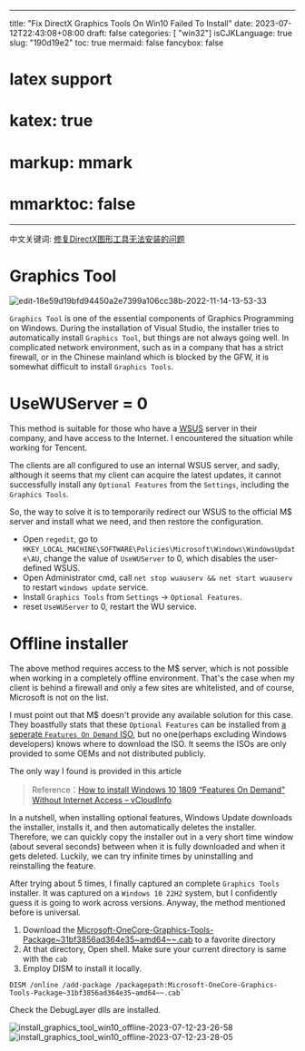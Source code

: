 
---
title: "Fix DirectX Graphics Tools On Win10 Failed To Install"
date: 2023-07-12T22:43:08+08:00
draft: false
categories: [ "win32"]
isCJKLanguage: true
slug: "190d19e2"
toc: true 
mermaid: false
fancybox: false
# latex support
# katex: true
# markup: mmark
# mmarktoc: false 
---


中文关键词: [修复DirectX图形工具无法安装的问题](/2023/07/190d19e2/)

# Graphics Tool

![edit-18e59d19bfd94450a2e7399a106cc38b-2022-11-14-13-53-33](https://img.blurredcode.com/img/edit-18e59d19bfd94450a2e7399a106cc38b-2022-11-14-13-53-33.png?x-oss-process=style/compress)

`Graphics Tool` is one of the essential components of Graphics Programming on Windows.
During the installation of Visual Studio, the installer tries to automatically install `Graphics Tool`, but things are not always going well.
In complicated network environment, such as in a company that has a strict firewall, or in the Chinese mainland which is blocked by the GFW, it is somewhat difficult to install `Graphics Tools`.

# UseWUServer = 0

This method is suitable for those who have a [WSUS](https://www.techtarget.com/searchwindowsserver/definition/Windows-Server-Update-Services-WSUS) server in their company, and have access to the Internet.
I encountered the situation while working for Tencent.

The clients are all configured to use an internal WSUS server, and sadly, although it seems that my client can acquire the latest updates, it cannot successfully install any `Optional Features` from the `Settings`, including the `Graphics Tools`.

So, the way to solve it is to temporarily redirect our WSUS to the official M$ server and install what we need, and then  restore the configuration.


- Open `regedit`, go to `HKEY_LOCAL_MACHINE\SOFTWARE\Policies\Microsoft\Windows\WindowsUpdate\AU`, change the value of `UseWUServer` to 0, which disables the user-defined WSUS.
- Open Administrator cmd, call `net stop wuauserv && net start wuauserv` to restart `windows update` service.
- Install `Graphics Tools` from `Settings` -> `Optional Features`.
- reset `UseWUServer` to 0, restart the WU service.


# Offline installer

The above method requires access to the M$ server, which is not possible when working in a completely offline environment.
That's the case when my client is behind a firewall and only a few sites are whitelisted, and of course, Microsoft is not on the list.

I must point out that M$ doesn't provide any available solution for this case.
They boastfully stats that these `Optional Features` can be installed from [a seperate `Features On Demand` ISO](https://learn.microsoft.com/en-us/windows-hardware/manufacture/desktop/features-on-demand-v2--capabilities?view=windows-11), but no one(perhaps excluding Windows developers) knows where to download the ISO.
It seems the ISOs are only provided to some OEMs and not distributed publicly.

The only way I found is provided in this article 

> Reference：[How to install Windows 10 1809 “Features On Demand” Without Internet Access – vCloudInfo](https://www.vcloudinfo.com/2019/01/how-to-install-windows-10-1809-features.html)

In a nutshell, when installing optional features, Windows Update downloads the installer, installs it, and then automatically deletes the installer.
Therefore, we can quickly copy the installer out in a very short time window (about several seconds) between when it is fully downloaded and when it gets deleted.
Luckily, we can try infinite times by uninstalling and reinstalling the feature.

After trying about 5 times, I finally captured an complete `Graphics Tools` installer.
It was captured on a `Windows 10 22H2` system, but I confidently guess it is going to work across versions.
Anyway, the method mentioned before is universal.

1. Download the [Microsoft-OneCore-Graphics-Tools-Package~31bf3856ad364e35~amd64~~.cab](https://drive.google.com/file/d/1Y_rxOWz1ClqSCR4PHIGutN8fz-dHHzly/view?usp=drivesdk) to a favorite directory
2. At that directory, Open shell. Make sure your current directory is same with the `cab`
3. Employ DISM to install it locally. 

```
DISM /online /add-package /packagepath:Microsoft-OneCore-Graphics-Tools-Package~31bf3856ad364e35~amd64~~.cab`
```

Check the DebugLayer dlls are installed.

![install_graphics_tool_win10_offline-2023-07-12-23-26-58](https://img.blurredcode.com/img/install_graphics_tool_win10_offline-2023-07-12-23-26-58.png?x-oss-process=style/compress)
![install_graphics_tool_win10_offline-2023-07-12-23-28-05](https://img.blurredcode.com/img/install_graphics_tool_win10_offline-2023-07-12-23-28-05.png?x-oss-process=style/compress)





